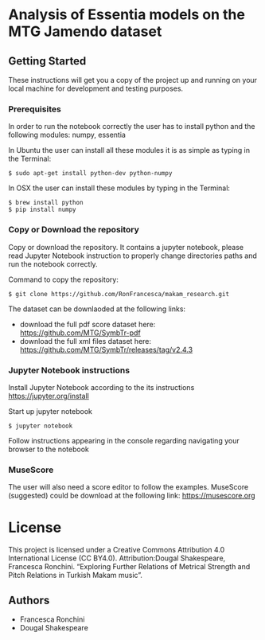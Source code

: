 # Analysis of Essentia models on the MTG Jamendo dataset

## Getting Started

These instructions will get you a copy of the project up and running on your local machine for development and testing purposes. 

### Prerequisites

In order to run the notebook correctly the user has to install python and the following modules: numpy, essentia 

In Ubuntu the user can install all these modules it is as simple as typing in the Terminal:
```
$ sudo apt-get install python-dev python-numpy 
```

In OSX the user can install these modules by typing in the Terminal:

```
$ brew install python
$ pip install numpy 
````

### Copy or Download the repository 

Copy or download the repository. 
It contains a jupyter notebook, please read Jupyter Notebook instruction to properly change directories paths and run the notebook correctly.

Command to copy the repository:
```
$ git clone https://github.com/RonFrancesca/makam_research.git
```

The dataset can be downlaoded at the following links:
- download the full pdf score dataset here: https://github.com/MTG/SymbTr-pdf 
- download the full xml files dataset here: https://github.com/MTG/SymbTr/releases/tag/v2.4.3


### Jupyter Notebook instructions
Install Jupyter Notebook according to the its instructions https://jupyter.org/install

Start up jupyter notebook

```
$ jupyter notebook
```

Follow instructions appearing in the console regarding navigating your browser to the notebook

### MuseScore 

The user will also need a score editor to follow the examples. 
MuseScore (suggested) could be download at the following link: https://musescore.org

# License
This project is licensed under a Creative Commons Attribution 4.0 International License (CC BY4.0). Attribution:Dougal Shakespeare, Francesca Ronchini.  “Exploring Further Relations of Metrical Strength and Pitch Relations in Turkish Makam music”. 

## Authors 
- Francesca Ronchini
- Dougal Shakespeare

